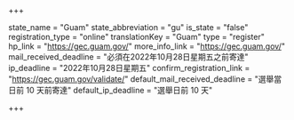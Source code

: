 +++

state_name = "Guam"
state_abbreviation = "gu"
is_state = "false"
registration_type = "online"
translationKey = "Guam"
type = "register"
hp_link = "https://gec.guam.gov/"
more_info_link = "https://gec.guam.gov/"
mail_received_deadline = "必須在2022年10月28日星期五之前寄達"
ip_deadline = "2022年10月28日星期五"
confirm_registration_link = "https://gec.guam.gov/validate/"
default_mail_received_deadline = "選舉當日前 10 天前寄達"
default_ip_deadline = "選舉日前 10 天"

+++